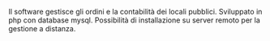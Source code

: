 Il software gestisce gli ordini e la contabilità dei locali pubblici. Sviluppato in php con database mysql. Possibilità di installazione su server remoto per la gestione a distanza.